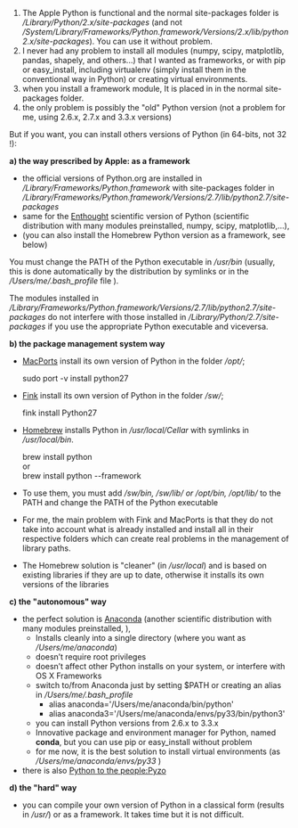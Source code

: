 1. The Apple Python is functional and the normal site-packages folder is */Library/Python/2.x/site-packages* (and not */System/Library/Frameworks/Python.framework/Versions/2.x/lib/python2.x/site-packages*). You can use it without problem.
2. I never had any problem to install all modules (numpy, scipy, matplotlib, pandas, shapely, and others...) that I wanted as frameworks, or with pip or easy_install, including virtualenv (simply install them in the conventional way in Python) or creating virtual environments.
3. when you install a framework module, It is placed in in the normal site-packages folder.
4. the only problem is possibly the "old" Python version (not a problem for me, using 2.6.x, 2.7.x and 3.3.x versions)

But if you want, you can install others versions of Python (in 64-bits, not 32 !):

**a) the way prescribed by Apple: as a framework**

 - the official versions of Python.org are installed in  */Library/Frameworks/Python.framework* with site-packages folder in */Library/Frameworks/Python.framework/Versions/2.7/lib/python2.7/site-packages*
 - same for the [Enthought](https://www.enthought.com/products/epd/free/) scientific version of Python (scientific distribution with many modules preinstalled, numpy, scipy, matplotlib,...), 
 - (you can also install the Homebrew Python version as a framework, see below)

You must change the PATH of the Python executable in */usr/bin* (usually, this is done automatically by the distribution by symlinks or in the */Users/me/.bash_profile* file ). 

The modules installed in */Library/Frameworks/Python.framework/Versions/2.7/lib/python2.7/site-packages* do not interfere with those installed in */Library/Python/2.7/site-packages* if you use the appropriate Python executable and viceversa. 

**b) the package management system way**

 - [MacPorts](http://www.macports.org/) install its own version of Python in the folder */opt/*;

    sudo port -v install python27

 - [Fink](fink.sf.net/) install its own version of Python in the folder */sw/*;

    fink install Python27

 - [Homebrew](http://mxcl.github.io/homebrew/) installs Python in */usr/local/Cellar* with symlinks in */usr/local/bin*.

    brew install python  
or  
    brew install python --framework 

 - To use them, you must add */sw/bin, /sw/lib/ or /opt/bin, /opt/lib/* to the PATH and change the PATH of the Python executable 
 - For me, the main problem with Fink and MacPorts is that they do not take into account what is already installed and install all in their respective folders which can create real problems in the management of library paths.
 - The Homebrew solution is "cleaner" (in */usr/local*) and is based on existing libraries if they are up to date, otherwise it installs its own versions of the libraries

**c) the "autonomous" way** 

 - the perfect solution is [Anaconda][1] (another scientific distribution with many modules preinstalled, ), 
    -  Installs cleanly into a single directory (where you want as */Users/me/anaconda*)
    -  doesn’t require root privileges
    -  doesn’t affect other Python installs on your system, or interfere with OS X Frameworks
    -  switch to/from Anaconda just by setting $PATH or creating an alias in */Users/me/.bash_profile*
        - alias anaconda='/Users/me/anaconda/bin/python'
        - alias anaconda3='/Users/me/anaconda/envs/py33/bin/python3' 
    -  you can install Python versions from 2.6.x to 3.3.x
    -  Innovative package and environment manager for Python, named **conda**, but you can use pip or easy_install without problem
    - for me now, it is the best solution to install virtual environments (as */Users/me/anaconda/envs/py33* )  
 - there is also [Python to the people:Pyzo](http://www.pyzo.org/)

**d) the "hard" way** 

 - you can compile your own version of Python in a classical form (results in */usr/*) or as a framework. It takes time but it is not difficult.




  [1]: https://store.continuum.io/
